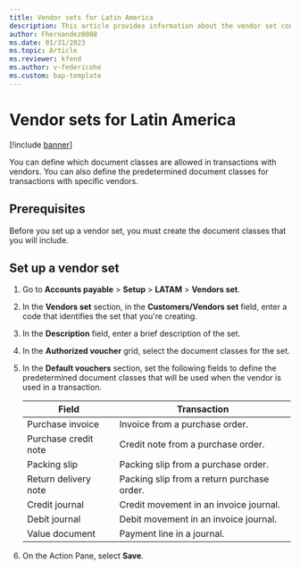 ```yaml
---
title: Vendor sets for Latin America
description: This article provides information about the vendor set configuration for Latin America.
author: Fhernandez0088
ms.date: 01/31/2023
ms.topic: Article
ms.reviewer: kfend
ms.author: v-federicohe 
ms.custom: bap-template
---
```


# Vendor sets for Latin America

[!include [banner](../../includes/banner.md)]

You can define which document classes are allowed in transactions with vendors. You can also define the predetermined document classes for transactions with specific vendors.

## Prerequisites

Before you set up a vendor set, you must create the document classes that you will include.

## Set up a vendor set

1. Go to **Accounts payable** \> **Setup** \> **LATAM** \> **Vendors set**.
2. In the **Vendors set** section, in the **Customers/Vendors set** field, enter a code that identifies the set that you're creating.
3. In the **Description** field, enter a brief description of the set.
4. In the **Authorized voucher** grid, select the document classes for the set.
5. In the **Default vouchers** section, set the following fields to define the predetermined document classes that will be used when the vendor is used in a transaction.

    | Field                | Transaction                                |
    |----------------------|--------------------------------------------|
    | Purchase invoice     | Invoice from a purchase order.             |
    | Purchase credit note | Credit note from a purchase order.         |
    | Packing slip         | Packing slip from a purchase order.        |
    | Return delivery note | Packing slip from a return purchase order. |
    | Credit journal       | Credit movement in an invoice journal.     |
    | Debit journal        | Debit movement in an invoice journal.      |
    | Value document       | Payment line in a journal.                 |

6. On the Action Pane, select **Save**.

